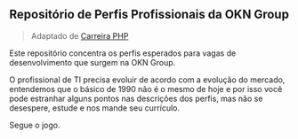## Repositório de Perfis Profissionais da OKN Group
> Adaptado de [Carreira PHP](https://github.com/abraphp/CarreiraPHP)

Este repositório concentra os perfis esperados para vagas de desenvolvimento que surgem na OKN Group.

O profissional de TI precisa evoluir de acordo com a evolução do mercado, entendemos que o básico de 1990 não é o mesmo de hoje e por isso você pode estranhar alguns pontos nas descrições dos perfis, mas não se desespere, estude e nos mande seu currículo.

Segue o jogo.
